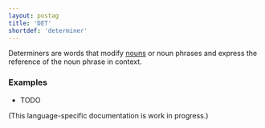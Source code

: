 ```yaml
---
layout: postag
title: 'DET'
shortdef: 'determiner'
---
```


Determiners are words that modify <a href="NOUN.html">nouns</a> or
noun phrases and express the reference of the noun phrase in context.

### Examples

* TODO

(This language-specific documentation is work in progress.)
